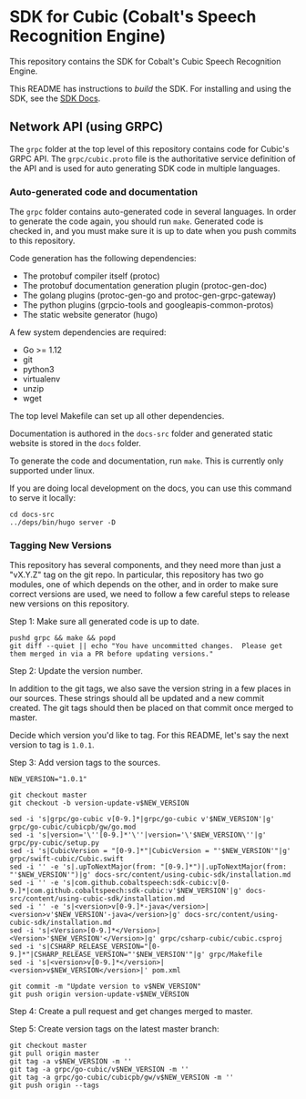 # SDK for Cubic (Cobalt's Speech Recognition Engine)

This repository contains the SDK for Cobalt's Cubic Speech Recognition Engine.

This README has instructions to _build_ the SDK.  For installing and using the
SDK, see the [SDK Docs](https://cobaltspeech.github.io/sdk-cubic).

## Network API (using GRPC)

The `grpc` folder at the top level of this repository contains code for Cubic's
GRPC API.  The `grpc/cubic.proto` file is the authoritative service definition of
the API and is used for auto generating SDK code in multiple languages.

### Auto-generated code and documentation

The `grpc` folder contains auto-generated code in several languages.  In order
to generate the code again, you should run `make`.  Generated code is checked
in, and you must make sure it is up to date when you push commits to this
repository.

Code generation has the following dependencies:
  - The protobuf compiler itself (protoc)
  - The protobuf documentation generation plugin (protoc-gen-doc)
  - The golang plugins (protoc-gen-go and protoc-gen-grpc-gateway)
  - The python plugins (grpcio-tools and googleapis-common-protos)
  - The static website generator (hugo)

A few system dependencies are required:
  - Go >= 1.12
  - git
  - python3
  - virtualenv
  - unzip
  - wget

The top level Makefile can set up all other dependencies.

Documentation is authored in the `docs-src` folder and generated static website
is stored in the `docs` folder.

To generate the code and documentation, run `make`.  This is currently only
supported under linux.

If you are doing local development on the docs, you can use this command to
serve it locally:

```
cd docs-src
../deps/bin/hugo server -D
```

### Tagging New Versions

This repository has several components, and they need more than just a "vX.Y.Z"
tag on the git repo.  In particular, this repository has two go modules, one of
which depends on the other, and in order to make sure correct versions are used,
we need to follow a few careful steps to release new versions on this
repository.

Step 1: Make sure all generated code is up to date.

```
pushd grpc && make && popd
git diff --quiet || echo "You have uncommitted changes.  Please get them merged in via a PR before updating versions."
```

Step 2: Update the version number.

In addition to the git tags, we also save the version string in a few places in
our sources.  These strings should all be updated and a new commit created.  The
git tags should then be placed on that commit once merged to master.

Decide which version you'd like to tag. For this README, let's say the next
version to tag is `1.0.1`.

Step 3: Add version tags to the sources.

```
NEW_VERSION="1.0.1"

git checkout master
git checkout -b version-update-v$NEW_VERSION

sed -i 's|grpc/go-cubic v[0-9.]*|grpc/go-cubic v'$NEW_VERSION'|g' grpc/go-cubic/cubicpb/gw/go.mod
sed -i 's|version='\''[0-9.]*'\''|version='\'$NEW_VERSION\''|g' grpc/py-cubic/setup.py
sed -i 's|CubicVersion = "[0-9.]*"|CubicVersion = "'$NEW_VERSION'"|g' grpc/swift-cubic/Cubic.swift
sed -i '' -e 's|.upToNextMajor(from: "[0-9.]*")|.upToNextMajor(from: "'$NEW_VERSION'")|g' docs-src/content/using-cubic-sdk/installation.md
sed -i '' -e 's|com.github.cobaltspeech:sdk-cubic:v[0-9.]*|com.github.cobaltspeech:sdk-cubic:v'$NEW_VERSION'|g' docs-src/content/using-cubic-sdk/installation.md
sed -i '' -e 's|<version>v[0-9.]*-java</version>|<version>v'$NEW_VERSION'-java</version>|g' docs-src/content/using-cubic-sdk/installation.md
sed -i 's|<Version>[0-9.]*</Version>|<Version>'$NEW_VERSION'</Version>|g' grpc/csharp-cubic/cubic.csproj
sed -i 's|CSHARP_RELEASE_VERSION="[0-9.]*"|CSHARP_RELEASE_VERSION="'$NEW_VERSION'"|g' grpc/Makefile
sed -i 's|<version>v[0-9.]*</version>|<version>v$NEW_VERSION</version>|' pom.xml

git commit -m "Update version to v$NEW_VERSION"
git push origin version-update-v$NEW_VERSION
```

Step 4: Create a pull request and get changes merged to master.

Step 5: Create version tags on the latest master branch:

```
git checkout master
git pull origin master
git tag -a v$NEW_VERSION -m ''
git tag -a grpc/go-cubic/v$NEW_VERSION -m ''
git tag -a grpc/go-cubic/cubicpb/gw/v$NEW_VERSION -m ''
git push origin --tags
```
